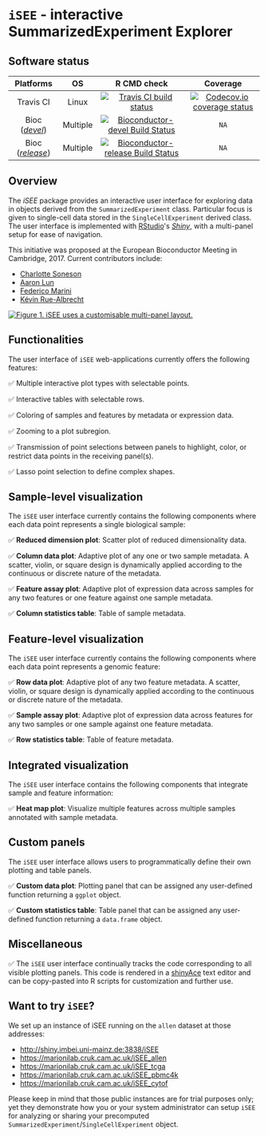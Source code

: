 
# `iSEE` - interactive SummarizedExperiment Explorer

<!-- TODO logo here too :) --> 

## Software status

| Platforms |  OS  | R CMD check | Coverage | 
|:----------------:|:----------------:|:----------------:|:----------------:|
| Travis CI | Linux | [![Travis CI build status](https://travis-ci.org/csoneson/iSEE.svg?branch=master)](https://travis-ci.org/csoneson/iSEE) | [![Codecov.io coverage status](https://codecov.io/github/csoneson/iSEE/coverage.svg?branch=master)](https://codecov.io/github/csoneson/iSEE) |
| Bioc ([_devel_](http://bioconductor.org/packages/devel/bioc/html/iSEE.html)) | Multiple | [![Bioconductor-devel Build Status](http://bioconductor.org/shields/build/devel/bioc/iSEE.svg)](http://bioconductor.org/checkResults/devel/bioc-LATEST/iSEE) | `NA` |
| Bioc ([_release_](http://bioconductor.org/packages/release/bioc/html/iSEE.html)) | Multiple | [![Bioconductor-release Build Status](http://bioconductor.org/shields/build/release/bioc/iSEE.svg)](http://bioconductor.org/checkResults/release/bioc-LATEST/iSEE) | `NA` |

## Overview

The _iSEE_ package provides an interactive user interface for exploring data in objects derived from the `SummarizedExperiment` class.
Particular focus is given to single-cell data stored in the `SingleCellExperiment` derived class.
The user interface is implemented with [RStudio](https://www.rstudio.com)'s [_Shiny_](https://shiny.rstudio.com), with a multi-panel setup for ease of navigation.

This initiative was proposed at the European Bioconductor Meeting in Cambridge, 2017.
Current contributors include:

- [Charlotte Soneson](https://github.com/csoneson)
- [Aaron Lun](https://github.com/LTLA)
- [Federico Marini](https://github.com/federicomarini)
- [Kévin Rue-Albrecht](https://github.com/kevinrue)

[![Figure 1. _iSEE_ uses a customisable multi-panel layout.][Figure1]](https://f1000research.com/articles/7-741/v1)

## Functionalities

The user interface of `iSEE` web-applications currently offers the following features:

:white_check_mark: Multiple interactive plot types with selectable points.

:white_check_mark: Interactive tables with selectable rows.

:white_check_mark: Coloring of samples and features by metadata or expression data.

:white_check_mark: Zooming to a plot subregion.

:white_check_mark: Transmission of point selections between panels to highlight, color, or restrict data points in the receiving panel(s).

:white_check_mark: Lasso point selection to define complex shapes.

## Sample-level visualization

The `iSEE` user interface currently contains the following components where each data point represents a single biological sample:

:white_check_mark:  **Reduced dimension plot**: Scatter plot of reduced dimensionality data.

:white_check_mark: **Column data plot**: Adaptive plot of any one or two sample metadata.
A scatter, violin, or square design is dynamically applied according to the continuous or discrete nature of the metadata.

:white_check_mark: **Feature assay plot**: Adaptive plot of expression data across samples for any two features or one feature against one sample metadata.

:white_check_mark: **Column statistics table**: Table of sample metadata.

## Feature-level visualization

The `iSEE` user interface currently contains the following components where each data point represents a genomic feature:

:white_check_mark: **Row data plot**: Adaptive plot of any two feature metadata.
A scatter, violin, or square design is dynamically applied according to the continuous or discrete nature of the metadata.

:white_check_mark: **Sample assay plot**: Adaptive plot of expression data across features for any two samples or one sample against one feature metadata.

:white_check_mark: **Row statistics table**: Table of feature metadata.

## Integrated visualization

The `iSEE` user interface contains the following components that integrate sample and feature information:

:white_check_mark: **Heat map plot**: Visualize multiple features across multiple samples annotated with sample metadata.

## Custom panels

The `iSEE` user interface allows users to programmatically define their own plotting and table panels.

:white_check_mark: **Custom data plot**: Plotting panel that can be assigned any user-defined function returning a `ggplot` object.

:white_check_mark: **Custom statistics table**: Table panel that can be assigned any user-defined function returning a `data.frame` object.

## Miscellaneous

:white_check_mark: The `iSEE` user interface continually tracks the code corresponding to all visible plotting panels.
This code is rendered in a [shinyAce](https://cran.r-project.org/web/packages/shinyAce/index.html) text editor and can be copy-pasted into R scripts for customization and further use.

## Want to try `iSEE`?

We set up an instance of iSEE running on the `allen` dataset at those addresses:

- http://shiny.imbei.uni-mainz.de:3838/iSEE
- https://marionilab.cruk.cam.ac.uk/iSEE_allen
- https://marionilab.cruk.cam.ac.uk/iSEE_tcga
- https://marionilab.cruk.cam.ac.uk/iSEE_pbmc4k
- https://marionilab.cruk.cam.ac.uk/iSEE_cytof

Please keep in mind that those public instances are for trial purposes only;
yet they demonstrate how you or your system administrator can setup `iSEE` for analyzing or sharing your precomputed `SummarizedExperiment`/`SingleCellExperiment` object.

[Figure1]: https://f1000researchdata.s3.amazonaws.com/manuscripts/16293/6bf85f9d-8352-4a78-a8da-456f05f5c4c9_figure1.gif "iSEE uses a customisable multi-panel layout"

